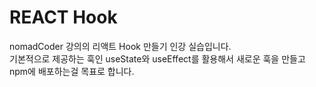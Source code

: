 # REACT Hook
nomadCoder 강의의 리액트 Hook 만들기 인강 실습입니다.   
기본적으로 제공하는 훅인 useState와 useEffect를 활용해서 새로운 훅을 만들고 npm에 배포하는걸 목표로 합니다.   